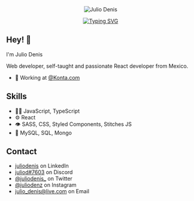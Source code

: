 <div align="center">
  <img src="https://user-images.githubusercontent.com/46461781/215301930-ff94a247-9e1e-463e-b1ee-f9ddcc86bab2.svg" alt="Julio Denis" />
  <p align="center">
  <a href="https://git.io/typing-svg"><img src="https://readme-typing-svg.demolab.com?font=Fira+Code&pause=1000&width=435&lines=React+Web++and+JavaScript+Developer" alt="Typing SVG" /></a>
</p>
</div>




## Hey! 👋
I'm Julio Denis

Web developer, self-taught and passionate React developer from Mexico.

- 💼 Working at [@Konta.com](https://konta.com/)


## Skills
- 👨‍💻 JavaScript, TypeScript
- ⚙️ React
- 👁️ SASS, CSS, Styled Components, Stitches JS
- 💽 MySQL, SQL, Mongo

## Contact
- [juliodenis](https://www.linkedin.com/in/juliodenis) on LinkedIn
- [juliod#7603](./) on Discord
- [@juliodenis_](https://twitter.com/juliodenis_) on Twitter
- [@juliodenz](https://www.instagram.com/juliodenz/) on Instagram
- julio_denis@live.com on Email

